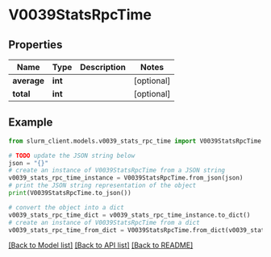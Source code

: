 # V0039StatsRpcTime


## Properties

Name | Type | Description | Notes
------------ | ------------- | ------------- | -------------
**average** | **int** |  | [optional] 
**total** | **int** |  | [optional] 

## Example

```python
from slurm_client.models.v0039_stats_rpc_time import V0039StatsRpcTime

# TODO update the JSON string below
json = "{}"
# create an instance of V0039StatsRpcTime from a JSON string
v0039_stats_rpc_time_instance = V0039StatsRpcTime.from_json(json)
# print the JSON string representation of the object
print(V0039StatsRpcTime.to_json())

# convert the object into a dict
v0039_stats_rpc_time_dict = v0039_stats_rpc_time_instance.to_dict()
# create an instance of V0039StatsRpcTime from a dict
v0039_stats_rpc_time_from_dict = V0039StatsRpcTime.from_dict(v0039_stats_rpc_time_dict)
```
[[Back to Model list]](../README.md#documentation-for-models) [[Back to API list]](../README.md#documentation-for-api-endpoints) [[Back to README]](../README.md)


